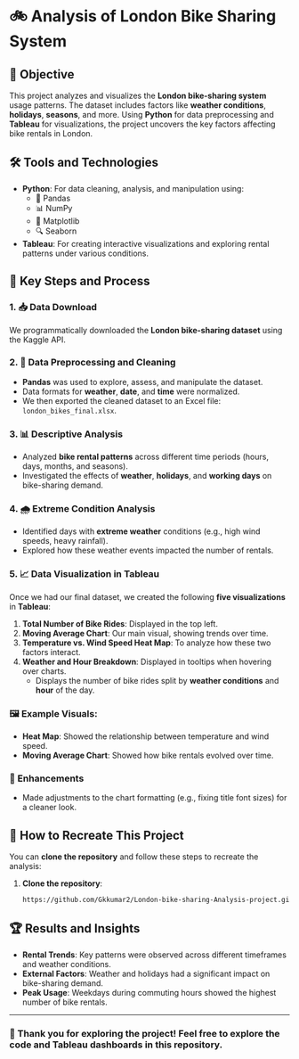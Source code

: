 # 🚲 Analysis of London Bike Sharing System

## 🎯 Objective
This project analyzes and visualizes the **London bike-sharing system** usage patterns. The dataset includes factors like **weather conditions**, **holidays**, **seasons**, and more. Using **Python** for data preprocessing and **Tableau** for visualizations, the project uncovers the key factors affecting bike rentals in London.

## 🛠️ Tools and Technologies

- **Python**: For data cleaning, analysis, and manipulation using:
  - 🐼 Pandas
  - 📊 NumPy
  - 🎨 Matplotlib
  - 🔍 Seaborn
- **Tableau**: For creating interactive visualizations and exploring rental patterns under various conditions.

## 📑 Key Steps and Process

### 1. 📥 Data Download
We programmatically downloaded the **London bike-sharing dataset** using the Kaggle API.

### 2. 🧹 Data Preprocessing and Cleaning
- **Pandas** was used to explore, assess, and manipulate the dataset.
- Data formats for **weather**, **date**, and **time** were normalized.
- We then exported the cleaned dataset to an Excel file: `london_bikes_final.xlsx`.

### 3. 📊 Descriptive Analysis
- Analyzed **bike rental patterns** across different time periods (hours, days, months, and seasons).
- Investigated the effects of **weather**, **holidays**, and **working days** on bike-sharing demand.

### 4. 🌧️ Extreme Condition Analysis
- Identified days with **extreme weather** conditions (e.g., high wind speeds, heavy rainfall).
- Explored how these weather events impacted the number of rentals.

### 5. 📈 Data Visualization in Tableau
Once we had our final dataset, we created the following **five visualizations** in **Tableau**:
1. **Total Number of Bike Rides**: Displayed in the top left.
2. **Moving Average Chart**: Our main visual, showing trends over time.
3. **Temperature vs. Wind Speed Heat Map**: To analyze how these two factors interact.
4. **Weather and Hour Breakdown**: Displayed in tooltips when hovering over charts.
   - Displays the number of bike rides split by **weather conditions** and **hour** of the day.
   
### 🖼️ Example Visuals:
- **Heat Map**: Showed the relationship between temperature and wind speed.
- **Moving Average Chart**: Showed how bike rentals evolved over time.

### 🔧 Enhancements
- Made adjustments to the chart formatting (e.g., fixing title font sizes) for a cleaner look.

## 🔗 How to Recreate This Project
You can **clone the repository** and follow these steps to recreate the analysis:

1. **Clone the repository**:
   ```bash
   https://github.com/Gkkumar2/London-bike-sharing-Analysis-project.git

## 🏆 Results and Insights
- **Rental Trends**: Key patterns were observed across different timeframes and weather conditions.
- **External Factors**: Weather and holidays had a significant impact on bike-sharing demand.
- **Peak Usage**: Weekdays during commuting hours showed the highest number of bike rentals.

---

### 🎉 Thank you for exploring the project! Feel free to explore the code and Tableau dashboards in this repository.

